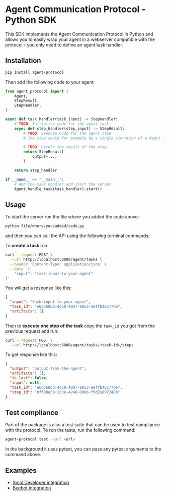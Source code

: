 # Agent Communication Protocol - Python SDK

This SDK implements the Agent Communication Protocol in Python and allows you to easily wrap your agent in a webserver compatible with the protocol - you only need to define an agent task handler.

## Installation

```sh
pip install agent-protocol
```

Then add the following code to your agent:

```python
from agent_protocol import (
    Agent,
    StepResult,
    StepHandler,
)

async def task_handler(task_input) -> StepHandler:
    # TODO: Initialize code for the agent task.
    async def step_handler(step_input) -> StepResult:
        # TODO: Execute code for the agent step.
        # The step could for example be a single iteration of a ReAct loop.

        # TODO: Return the result of the step.
        return StepResult(
            output=...,
        )

    return step_handler

if __name__ == "__main__":
    # Add the task handler and start the server
    Agent.handle_task(task_handler).start()
```

## Usage

To start the server run the file where you added the code above:

```sh
python file/where/you/added/code.py
```

and then you can call the API using the following terminal commands:

To **create a task** run:

```sh
curl --request POST \
  --url http://localhost:8000/agent/tasks \
  --header 'Content-Type: application/json' \
  --data '{
	"input": "task-input-to-your-agent"
}'
```

You will get a response like this:

```json
{
  "input": "task-input-to-your-agent",
  "task_id": "e6d768bb-4c50-4007-9853-aeffb46c77be",
  "artifacts": []
}
```

Then to **execute one step of the task** copy the `task_id` you got from the previous request and run:

```sh
curl --request POST \
  --url http://localhost:8000/agent/tasks/<task-id>/steps
```

To get response like this:

```json
{
  "output": "output-from-the-agent",
  "artifacts": [],
  "is_last": false,
  "input": null,
  "task_id": "e6d768bb-4c50-4007-9853-aeffb46c77be",
  "step_id": "8ff8ba39-2c3e-4246-8086-fbd2a897240b"
}
```

## Test compliance
Part of the package is also a test suite that can be used to test compliance with the protocol. To run the tests, run the following command:

```sh
agent-protocol test --url <url>
```

In the background it uses pytest, you can pass any pytest arguments to the command above.

## Examples

- [Smol Developer integration](./examples/smol_developer.py)
- [Beebot integration](https://github.com/AutoPackAI/beebot/pull/3)
